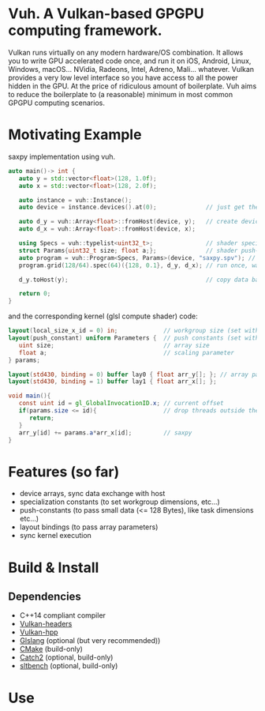 # Vuh. A Vulkan-based GPGPU computing framework.
Vulkan runs virtually on any modern hardware/OS combination.
It allows you to write GPU accelerated code once, and run it on iOS, Android, Linux, Windows, macOS...
NVidia, Radeons, Intel, Adreno, Mali... whatever.
Vulkan provides a very low level interface so you have access to all the power hidden in the GPU.
At the price of ridiculous amount of boilerplate.
Vuh aims to reduce the boilerplate to (a reasonable) minimum in most common GPGPU computing scenarios.

# Motivating Example
saxpy implementation using vuh.
```c++
auto main()-> int {
   auto y = std::vector<float>(128, 1.0f);
   auto x = std::vector<float>(128, 2.0f);

   auto instance = vuh::Instance();
   auto device = instance.devices().at(0);              // just get the first available device

   auto d_y = vuh::Array<float>::fromHost(device, y);   // create device arrays and copy data
   auto d_x = vuh::Array<float>::fromHost(device, x);

   using Specs = vuh::typelist<uint32_t>;               // shader specialization constants interface
   struct Params{uint32_t size; float a;};              // shader push-constants interface
   auto program = vuh::Program<Specs, Params>(device, "saxpy.spv"); // load spir-v shader code
   program.grid(128/64).spec(64)({128, 0.1}, d_y, d_x); // run once, wait for completion

   d_y.toHost(y);                                       // copy data back to host

   return 0;
}
```
and the corresponding kernel (glsl compute shader) code:
```glsl
layout(local_size_x_id = 0) in;             // workgroup size (set with .spec(64) on C++ side)
layout(push_constant) uniform Parameters {  // push constants (set with {128, 0.1} on C++ side)
   uint size;                               // array size
   float a;                                 // scaling parameter
} params;

layout(std430, binding = 0) buffer lay0 { float arr_y[]; }; // array parameters
layout(std430, binding = 1) buffer lay1 { float arr_x[]; };

void main(){
   const uint id = gl_GlobalInvocationID.x; // current offset
   if(params.size <= id){                   // drop threads outside the buffer
      return;
   }
   arr_y[id] += params.a*arr_x[id];         // saxpy
}
```

# Features (so far)
- device arrays, sync data exchange with host
- specialization constants (to set workgroup dimensions, etc...)
- push-constants (to pass small data (<= 128 Bytes), like task dimensions etc...)
- layout bindings (to pass array parameters)
- sync kernel execution

# Build & Install
## Dependencies
- C++14 compliant compiler
- [Vulkan-headers](https://github.com/KhronosGroup/Vulkan-Headers)
- [Vulkan-hpp](https://github.com/KhronosGroup/Vulkan-Hpp)
- [Glslang](https://github.com/KhronosGroup/glslang) (optional (but very recommended))
- [CMake](https://cmake.org/download/) (build-only)
- [Catch2](https://github.com/catchorg/Catch2) (optional, build-only)
- [sltbench](https://github.com/ivafanas/sltbench) (optional, build-only)

# Use
